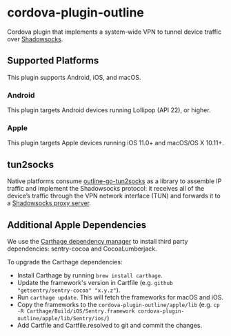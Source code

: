 # cordova-plugin-outline

Cordova plugin that implements a system-wide VPN to tunnel device traffic over [Shadowsocks](https://shadowsocks.org/).

## Supported Platforms

This plugin supports Android, iOS, and macOS.

### Android

This plugin targets Android devices running Lollipop (API 22), or higher.

### Apple

This plugin targets Apple devices running iOS 11.0+ and macOS/OS X 10.11+.

## tun2socks

Native platforms consume [outline-go-tun2socks](https://github.com/Jigsaw-Code/outline-go-tun2socks) as a library to assemble IP traffic and implement the Shadowsocks protocol: it receives all of the device’s traffic through the VPN network interface (TUN) and forwards it to a [Shadowsocks proxy server](https://github.com/Jigsaw-Code/outline-ss-server).

## Additional Apple Dependencies

We use the [Carthage dependency manager](https://github.com/Carthage/Carthage) to install third party dependencies: sentry-cocoa and CocoaLumberjack.

To upgrade the Carthage dependencies:

- Install Carthage by running `brew install carthage`.
- Update the framework's version in Cartfile (e.g. `github "getsentry/sentry-cocoa" "x.y.z"`).
- Run `carthage update`. This will fetch the frameworks for macOS and iOS.
- Copy the frameworks to the `cordova-plugin-outline/apple/lib` (e.g. `cp -R Carthage/Build/iOS/Sentry.framework cordova-plugin-outline/apple/lib/Sentry/ios/`)
- Add Cartfile and Cartfile.resolved to git and commit the changes.
